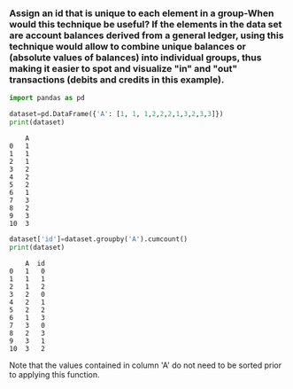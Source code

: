 ### Assign an id that is unique to each element in a group-When would this technique be useful? If the elements in the data set are account balances derived from a general ledger, using this technique would allow to combine unique balances or (absolute values of balances) into individual groups, thus making it easier to spot and visualize "in" and "out" transactions (debits and credits in this example).


```python
import pandas as pd
```


```python
dataset=pd.DataFrame({'A': [1, 1, 1,2,2,2,1,3,2,3,3]})
print(dataset)
```

        A
    0   1
    1   1
    2   1
    3   2
    4   2
    5   2
    6   1
    7   3
    8   2
    9   3
    10  3
    


```python
dataset['id']=dataset.groupby('A').cumcount()
print(dataset)
```

        A  id
    0   1   0
    1   1   1
    2   1   2
    3   2   0
    4   2   1
    5   2   2
    6   1   3
    7   3   0
    8   2   3
    9   3   1
    10  3   2
    

Note that the values contained in column 'A' do not need to be sorted prior to applying this function.
